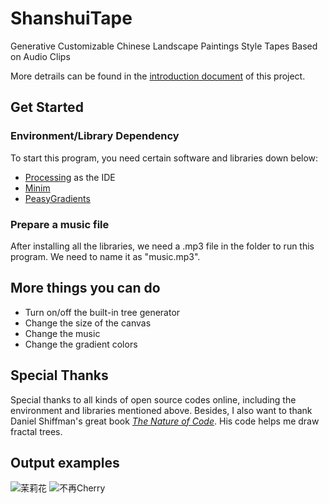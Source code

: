 # ShanshuiTape
Generative Customizable Chinese Landscape Paintings Style Tapes Based on Audio Clips

More detrails can be found in the [introduction document](https://github.com/ShinghoiXu/ShanshuiTape/blob/main/ProjectIntroDoc.pdf) of this project.

## Get Started
### Environment/Library Dependency
To start this program, you need certain software and libraries down below:
+ [Processing](https://processing.org/) as the IDE
+ [Minim](https://github.com/ddf/Minim)
+ [PeasyGradients](https://github.com/micycle1/PeasyGradients)
### Prepare a music file
After installing all the libraries, we need a .mp3 file in the folder to run this program.
We need to name it as "music.mp3".
## More things you can do
+ Turn on/off the built-in tree generator
+ Change the size of the canvas
+ Change the music
+ Change the gradient colors
## Special Thanks
Special thanks to all kinds of open source codes online, including the environment and libraries mentioned above. Besides, I also want to thank Daniel Shiffman's great book [*The Nature of Code*](https://natureofcode.com/). His code helps me draw fractal trees.
## Output examples
![茉莉花](https://user-images.githubusercontent.com/41323710/170436156-9056df17-28ac-41b7-9007-66c50a9540c4.jpg)
![不再Cherry](https://user-images.githubusercontent.com/41323710/170436172-497ecd37-9b9e-4f0d-89c5-e523c495e833.jpg)
